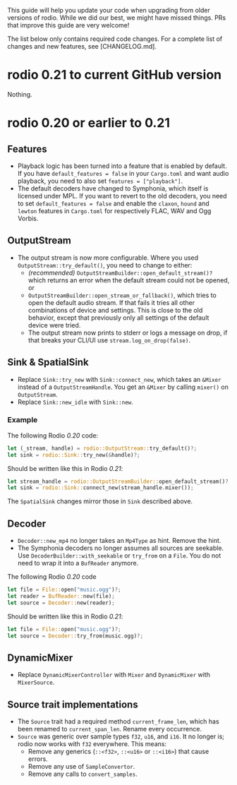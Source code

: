 This guide will help you update your code when upgrading from older versions of
rodio. While we did our best, we might have missed things. PRs that improve this
guide are very welcome!

The list below only contains required code changes. For a complete list of
changes and new features, see [CHANGELOG.md].

# rodio 0.21 to current GitHub version

Nothing.

# rodio 0.20 or earlier to 0.21

## Features
- Playback logic has been turned into a feature that is enabled by default.
  If you have `default_features = false` in your `Cargo.toml` and want audio
  playback, you need to also set `features = ["playback"]`.
- The default decoders have changed to Symphonia, which itself is licensed
  under MPL. If you want to revert to the old decoders, you need to set
  `default_features = false` and enable the `claxon`, `hound` and `lewton`
  features in `Cargo.toml` for respectively FLAC, WAV and Ogg Vorbis.

## OutputStream
- The output stream is now more configurable. Where you used
  `OutputStream::try_default()`, you need to change to either:
    - *(recommended)* `OutputStreamBuilder::open_default_stream()?` which
      returns an error when the default stream could not be opened, or
    - `OutputStreamBuilder::open_stream_or_fallback()`, which tries to open the
      default audio stream. If that fails it tries all other combinations of
      device and settings. This is close to the old behavior, except that
      previously only all settings of the default device were tried.
    - The output stream now prints to stderr or logs a message on drop, if that breaks your
      CLI/UI use `stream.log_on_drop(false)`.

## Sink & SpatialSink
- Replace `Sink::try_new` with `Sink::connect_new`, which takes an `&Mixer`
  instead of a `OutputStreamHandle`. You get an `&Mixer` by calling `mixer()` on
  `OutputStream`.
- Replace `Sink::new_idle` with `Sink::new`.

### Example
The following Rodio *0.20* code:
```rust
let (_stream, handle) = rodio::OutputStream::try_default()?;
let sink = rodio::Sink::try_new(&handle)?;
```
Should be written like this in Rodio *0.21*:
```rust
let stream_handle = rodio::OutputStreamBuilder::open_default_stream()?;
let sink = rodio::Sink::connect_new(stream_handle.mixer());
```

The `SpatialSink` changes mirror those in `Sink` described above.

## Decoder
- `Decoder::new_mp4` no longer takes an `Mp4Type` as hint. Remove the hint.
- The Symphonia decoders no longer assumes all sources are seekable. Use
  `DecoderBuilder::with_seekable` or `try_from` on a `File`. You do not need
  to wrap it into a `BufReader` anymore.

The following Rodio *0.20* code
```rust
let file = File::open("music.ogg")?;
let reader = BufReader::new(file);
let source = Decoder::new(reader);
```
Should be written like this in Rodio *0.21*:
```rust
let file = File::open("music.ogg")?;
let source = Decoder::try_from(music.ogg)?;
```

## DynamicMixer
- Replace `DynamicMixerController` with `Mixer` and `DynamicMixer` with
  `MixerSource`.

## Source trait implementations
- The `Source` trait had a required method `current_frame_len`, which has been
  renamed to `current_span_len`. Rename every occurrence.
- `Source` was generic over sample types `f32`, `u16`, and `i16`. It no longer
  is; rodio now works with `f32` everywhere. This means:
    - Remove any generics (`::<f32>`, `::<u16>` or `::<i16>`) that cause errors.
    - Remove any use of `SampleConvertor`.
    - Remove any calls to `convert_samples`.

